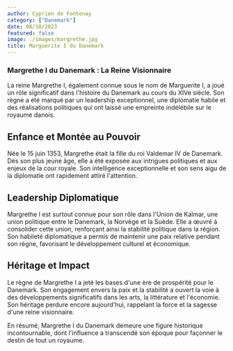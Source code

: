 ```yaml
---
author: Cyprien de Fontenay
category: ["Danemark"]
date: 08/10/2023
featured: false
image: ./images/margrethe.jpg
title: Marguerite I du Danemark
---
```


### Margrethe I du Danemark : La Reine Visionnaire

La reine Margrethe I, également connue sous le nom de Marguerite I, a joué un rôle significatif dans l'histoire du Danemark au cours du XIVe siècle. Son règne a été marqué par un leadership exceptionnel, une diplomatie habile et des réalisations politiques qui ont laissé une empreinte indélébile sur le royaume danois.

## Enfance et Montée au Pouvoir

Née le 15 juin 1353, Margrethe était la fille du roi Valdemar IV de Danemark. Dès son plus jeune âge, elle a été exposée aux intrigues politiques et aux enjeux de la cour royale. Son intelligence exceptionnelle et son sens aigu de la diplomatie ont rapidement attiré l'attention.

## Leadership Diplomatique

Margrethe I est surtout connue pour son rôle dans l'Union de Kalmar, une union politique entre le Danemark, la Norvège et la Suède. Elle a œuvré à consolider cette union, renforçant ainsi la stabilité politique dans la région. Son habileté diplomatique a permis de maintenir une paix relative pendant son règne, favorisant le développement culturel et économique.

## Héritage et Impact

Le règne de Margrethe I a jeté les bases d'une ère de prospérité pour le Danemark. Son engagement envers la paix et la stabilité a ouvert la voie à des développements significatifs dans les arts, la littérature et l'économie. Son héritage perdure encore aujourd'hui, rappelant la force et la sagesse d'une reine visionnaire.

En résumé, Margrethe I du Danemark demeure une figure historique incontournable, dont l'influence a transcendé son époque pour façonner le destin de tout un royaume.
